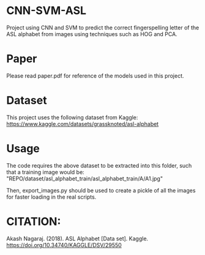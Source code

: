 # CNN-SVM-ASL
Project using CNN and SVM to predict the correct fingerspelling letter of the ASL alphabet from images using techniques such as HOG and PCA.

# Paper
Please read paper.pdf for reference of the models used in this project.

# Dataset
This project uses the following dataset from Kaggle: https://www.kaggle.com/datasets/grassknoted/asl-alphabet

# Usage
The code requires the above dataset to be extracted into this folder, such that a training image would be: "REPO/dataset/asl_alphabet_train/asl_alphabet_train/A/A1.jpg"

Then, export_images.py should be used to create a pickle of all the images for faster loading in the real scripts.

# CITATION:
Akash Nagaraj. (2018). ASL Alphabet [Data set]. Kaggle. https://doi.org/10.34740/KAGGLE/DSV/29550

